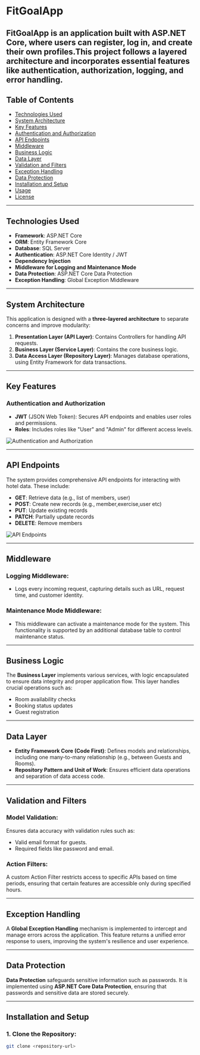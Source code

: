 
# FitGoalApp
FitGoalApp is an application built with ASP.NET Core, where users can register, log in, and create their own profiles.This project follows a layered architecture and incorporates essential features like authentication, authorization, logging, and error handling.
---

## Table of Contents
- [Technologies Used](#technologies-used)
- [System Architecture](#system-architecture)
- [Key Features](#key-features)
- [Authentication and Authorization](#authentication-and-authorization)
- [API Endpoints](#api-endpoints)
- [Middleware](#middleware)
- [Business Logic](#business-logic)
- [Data Layer](#data-layer)
- [Validation and Filters](#validation-and-filters)
- [Exception Handling](#exception-handling)
- [Data Protection](#data-protection)
- [Installation and Setup](#installation-and-setup)
- [Usage](#usage)
- [License](#license)

---

## Technologies Used

- **Framework**: ASP.NET Core
- **ORM**: Entity Framework Core
- **Database**: SQL Server
- **Authentication**: ASP.NET Core Identity / JWT
- **Dependency Injection**
- **Middleware for Logging and Maintenance Mode**
- **Data Protection**: ASP.NET Core Data Protection
- **Exception Handling**: Global Exception Middleware

---

## System Architecture

This application is designed with a **three-layered architecture** to separate concerns and improve modularity:

1. **Presentation Layer (API Layer)**: Contains Controllers for handling API requests.
2. **Business Layer (Service Layer)**: Contains the core business logic.
3. **Data Access Layer (Repository Layer)**: Manages database operations, using Entity Framework for data transactions.

---

## Key Features

### Authentication and Authorization
- **JWT** (JSON Web Token): Secures API endpoints and enables user roles and permissions.
- **Roles**: Includes roles like "User" and "Admin" for different access levels.


![Authentication and Authorization](image)

---

## API Endpoints

The system provides comprehensive API endpoints for interacting with hotel data. These include:

- **GET**: Retrieve data (e.g., list of members, user)
- **POST**: Create new records (e.g., member,exercise,user etc)
- **PUT**: Update existing records
- **PATCH**: Partially update records
- **DELETE**: Remove members

![API Endpoints](image)

---

## Middleware

### Logging Middleware:
- Logs every incoming request, capturing details such as URL, request time, and customer identity.

### Maintenance Mode Middleware:
- This middleware can activate a maintenance mode for the system. This functionality is supported by an additional database table to control maintenance status.

---

## Business Logic

The **Business Layer** implements various services, with logic encapsulated to ensure data integrity and proper application flow. This layer handles crucial operations such as:
- Room availability checks
- Booking status updates
- Guest registration

---

## Data Layer

- **Entity Framework Core (Code First)**: Defines models and relationships, including one many-to-many relationship (e.g., between Guests and Rooms).
- **Repository Pattern and Unit of Work**: Ensures efficient data operations and separation of data access code.

---

## Validation and Filters

### Model Validation:
Ensures data accuracy with validation rules such as:
- Valid email format for guests.
- Required fields like password and email.

### Action Filters:
A custom Action Filter restricts access to specific APIs based on time periods, ensuring that certain features are accessible only during specified hours.

---

## Exception Handling

A **Global Exception Handling** mechanism is implemented to intercept and manage errors across the application. This feature returns a unified error response to users, improving the system's resilience and user experience.

---

## Data Protection

**Data Protection** safeguards sensitive information such as passwords. It is implemented using **ASP.NET Core Data Protection**, ensuring that passwords and sensitive data are stored securely.

---

## Installation and Setup

### 1. Clone the Repository:
```bash
git clone <repository-url>
